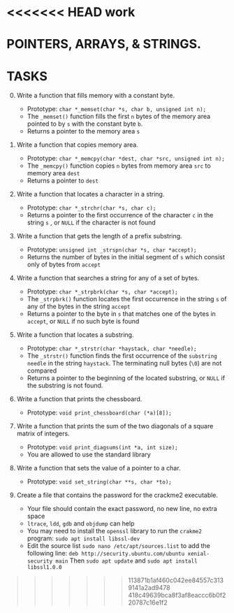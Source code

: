 <<<<<<< HEAD
work
=======

# POINTERS, ARRAYS, & STRINGS.
# TASKS
0. Write a function that fills memory with a constant byte.
	- Prototype: `char *_memset(char *s, char b, unsigned int n);`
	- The `_memset()`  function fills the first `n` bytes of the memory area pointed to by `s`  with the constant byte `b`.
	- Returns a pointer to the memory area `s`
1. Write a function that copies memory area.
	- Prototype: `char *_memcpy(char *dest, char *src, unsigned int n);`
	- The `_memcpy()` function copies `n`  bytes from memory area `src` to memory area `dest`
	- Returns a pointer to `dest`
2. Write a function that locates a character in a string.
	- Prototype: `char *_strchr(char *s, char c);`
	- Returns a pointer to the first occurrence of the character `c`  in the string `s` , or `NULL` if the character is not found
3. Write a function that gets the length of a prefix substring.
	- Prototype: `unsigned int _strspn(char *s, char *accept);`
	- Returns the number of bytes in the initial segment of `s` which consist only of bytes from `accept`
4. Write a function that searches a string for any of a set of bytes.
	- Prototype: `char *_strpbrk(char *s, char *accept);`
	- The `_strpbrk()` function locates the first occurrence in the string `s` of any of the bytes in the string `accept`
	- Returns a pointer to the byte in `s` that matches one of the bytes in `accept`, or `NULL` if no such byte is found

5. Write a function that locates a substring.
 	- Prototype: `char *_strstr(char *haystack, char *needle);`
 	- The `_strstr()` function finds the first occurrence of the `substring needle` in the string `haystack`. The terminating null bytes (`\0`) are not compared
 	- Returns a pointer to the beginning of the located substring, or `NULL` if the substring is not found.

6. Write a function that prints the chessboard.
	- Prototype: `void print_chessboard(char (*a)[8]);`

7. Write a function that prints the sum of the two diagonals of a square matrix of integers.
	- Prototype: `void print_diagsums(int *a, int size);`
	- You are allowed to use the standard library

8. Write a function that sets the value of a pointer to a char.
	- Prototype: `void set_string(char **s, char *to);`
9. Create a file that contains the password for the crackme2 executable.
	- Your file should contain the exact password, no new line, no extra space
	- `ltrace`, `ldd`, `gdb` and `objdump` can help
	- You may need to install the `openssl` library to run the `crakme2` program: `sudo apt install libssl-dev`
	- Edit the source list `sudo nano /etc/apt/sources.list` to add the following line: `deb http://security.ubuntu.com/ubuntu xenial-security main` Then `sudo apt update` and `sudo apt install libssl1.0.0`
>>>>>>> 113871b1af460c042ee84557c3139141a2ad9478
>>>>>>> 418c49639bca8f3af8eaccc6b0f220787c16e1f2

